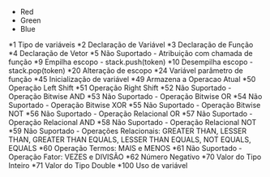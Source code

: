 *   Red
*   Green
*   Blue

*1 Tipo de variáveis
*2 Declaração de Variável
*3 Declaração de Função
*4 Declaração de Vetor
*5 Não Suportado - Atribuição com chamada de função
*9  Empilha escopo - stack.push(token)
*10 Desempilha escopo - stack.pop(token)
*20 Alteração de escopo
*24 Variável parâmetro de função
*45 Inicialização de variável
*49 Armazena a Operacao Atual
*50 Operação Left Shift
*51 Operação Right Shift
*52 Não Suportado - Operação Bitwise AND
*53 Não Suportado - Operação Bitwise OR
*54 Não Suportado - Operação Bitwise XOR
*55 Não Suportado - Operação Bitwise NOT
*56 Não Suportado - Operação Relacional OR
*57 Não Suportado - Operação Relacional AND
*58 Não Suportado - Operação Relacional NOT
*59 Não Suportado - Operações Relacionais:
        GREATER THAN,
        LESSER THAN, 
        GREATER THAN EQUALS,
        LESSER THAN EQUALS,
        NOT EQUALS,
        EQUALS
*60 Operação Termos: MAIS e MENOS
*61 Não Suportado - Operação Fator: VEZES e DIVISÃO
*62 Número Negativo
*70 Valor do Tipo Inteiro
*71 Valor do Tipo Double
*100 Uso de variável